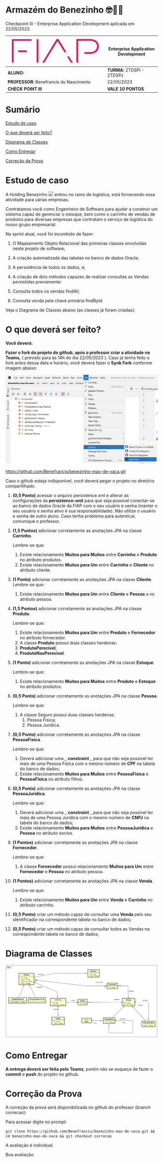 # Armazém do Benezinho 🤓👍🏾

Checkpoint III - Enterprise Application Development aplicada em 22/05/2023.


| ![](documentacao/fiap.jpg)               | **Enterprise Application Development** |
|------------------------------------------|----------------------------------------|
| **ALUNO:**                               | **TURMA:** 2TDSPI  - 2TDSPJ            |
| **PROFESSOR:** Benefrancis do Nascimento | 22/05/2023                             |
| **CHECK POINT III**                      | **VALE 10 PONTOS**                     |

# Sumário


[Estudo de caso ](#_Estudo_de_caso)

[O que deverá ser feito? ](#_O_que_devera_ser_feito)

[Diagrama de Classes ](#_Diagrama_de_Classes)

[Como Entregar ](#_Entrega)

[Correção da Prova ](#_Correcao)

<a id="_Estudo_de_caso"></a>

# Estudo de caso

A Holding Benezinho ![](RackMultipart20230522-1-qiq21x_html_5188b812c34f88e5.png) entrou no ramo de logística, está fornecendo essa atividade para várias empresas.

Contratamos você como Engenheiro de Software para ajudar a construir um sistema capaz de gerenciar o estoque, bem como o carrinho de vendas de produtos para diversas empresas que contratam o serviço de logística do nosso grupo empresarial.

Na sprint atual, você foi incumbido de fazer:

1. O Mapeamento Objeto Relacional das primeiras classes envolvidas neste projeto de software;

2. A criação automatizada das tabelas no banco de dados Oracle;

3. A persistência de todos os dados, e;

4. A criação de dois métodos capazes de realizar consultas as Vendas persistidas previamente:

5. Consulta todos os vendas findAll;

6. Consulta venda pela chave primária findById.


Veja o Diagrama de Classes abaixo (as classes já foram criadas):


<a id="_O_que_devera_ser_feito"></a>

# O que deverá ser feito?


**Você deverá:**

**Fazer o fork do projeto do github, após o professor criar a atividade no Teams,** ( previsto para às 14h do dia 22/05/2023 ). Caso já tenha feito o fork antes dessa data e horário, você deverá fazer o **Synk Fork** conforme imagem abaixo:

<img src="documentacao/synk.png">

https://github.com/Benefrancis/benezinho-mao-de-vaca.git

Caso o github esteja indisponível, você deverá pegar o projeto no diretório compartilhado.




1. **(0,5 Ponto)** acessar o arquivo persistence.xml e alterar as configurações da **persistence-unit** para que seja possível conectar-se ao banco de dados Oracle da FIAP com o seu usuário e senha (manter o seu usuário e senha ativo é sua responsabilidade). Não utilize o usuário e senha de outro aluno. Caso tenha problema para autenticar, comunique o professor.


2. **(1,5 Pontos)** adicionar corretamente as anotações JPA na classe **Carrinho**.

    Lembre-se que:

    1. Existe relacionamento **Muitos para Muitos** entre **Carrinho** e **Produto** no atributo produtos.
    2. Existe relacionamento **Muitos para Um** entre **Carrinho** e **Cliente** no atributo cliente. 


3. **(1 Ponto)** adicionar corretamente as anotações JPA na classe **Cliente**.
    Lembre-se que:

    1. Existe relacionamento **Muitos para Um** entre **Cliente** e **Pessoa** a no atributo pessoa.


4. **(1,5 Pontos)** adicionar corretamente as anotações JPA na classe **Produto**.

    Lembre-se que:

    1. Existe relacionamento **Muitos para Um** entre **Produto** e **Fornecedor** no atributo fornecedor.
    2. A classe **Produto** possui duas classes herdeiras:
      1. **ProdutoPerecivel**;
      2. **ProdutoNaoPerecivel**.


5. **(1 Ponto)** adicionar corretamente as anotações JPA na classe **Estoque**.
   
    Lembre-se que:

    1.  Existe relacionamento **Muitos para Muitos** entre **Produto** e **Estoque** no atributo produtos.


6. **(0,5 Ponto)** adicionar corretamente as anotações JPA na classe **Pessoa**.

    Lembre-se que:

   1. A classe Seguro possui duas classes herdeiras:
      1. Pessoa Física;
      2. Pessoa Jurídica.


7. **(0,5 Ponto)** adicionar corretamente as anotações JPA na classe **PessoaFisica**.

    Lembre-se que:
    
    1. Deverá adicionar uma _ **constraint** _ para que não seja possível ter mais de uma Pessoa Física com o mesmo número de **CPF** na tabela do banco de dados;
    2. Existe relacionamento **Muitos para Muitos** entre **PessoaFisica** e **PessoaFisica** no atributo filhos.



8. **(0,5 Ponto)** adicionar corretamente as anotações JPA na classe **PessoaJuridica**.

    Lembre-se que:
    
    1. Deverá adicionar uma _ **constraint** _ para que não seja possível ter mais de uma Pessoa Jurídica com o mesmo número de **CNPJ** na tabela do banco de dados;
    2. Existe relacionamento **Muitos para Muitos** entre **PessoaJuridica** e **Pessoa** no atributo socios.
   

9. **(1 Pontos)** adicionar corretamente as anotações JPA na classe **Fornecedor**.

    Lembre-se que:
    1. A classe **Fornecedor** possui relacionamento **Muitos para Um** entre **Fornecedor** e **Pessoa** no atributo pessoa. 


10. **(1 Pontos)** adicionar corretamente as anotações JPA na classe **Venda**.

    Lembre-se que:

    1. Existe relacionamento **Muitos para Um** entre **Venda** e **Carrinho** no atributo carrinho.


11. **(0,5 Ponto)** criar um método capaz de consultar uma **Venda** pelo seu identificador na correspondente tabela no banco de dados;

12. **(0,5 Ponto)** criar um método capaz de consultar todos as Vendas na correspondente tabela no banco de dados;


<a id="_Diagrama_de_Classes"></a>

# Diagrama de Classes

<img src="documentacao/diagrama.png">


<a id="_Entrega"></a>

# Como Entregar

**A entrega deverá ser feita pelo Teams**, porém não se esqueça de fazer o **commit** e **push** do projeto no github.


<a id="_Correcao"></a>

# Correção da Prova

A correção da prova será disponibilizada no github do professor (branch correcao):

Para acessar digite no prompt:

```shell
git clone https://github.com/Benefrancis/benezinho-mao-de-vaca.git && cd benezinho-mao-de-vaca && git checkout correcao
```



A avaliação é individual.


Boa avaliação.